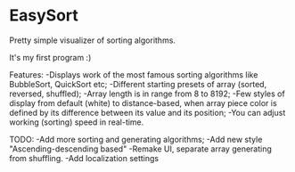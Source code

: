 # EasySort
Pretty simple visualizer of sorting algorithms.

It's my first program :)

Features:
-Displays work of the most famous sorting algorithms like BubbleSort, QuickSort etc;
-Different starting presets of array (sorted, reversed, shuffled);
-Array length is in range from 8 to 8192;
-Few styles of display from default (white) to distance-based, when array piece color is defined by its difference between its value and its position;
-You can adjust working (sorting) speed in real-time.

TODO:
-Add more sorting and generating algorithms;
-Add new style "Ascending-descending based"
-Remake UI, separate array generating from shuffling.
-Add localization settings
